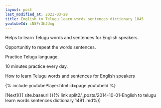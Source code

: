 ```yaml
---
layout: post
last_modified_at: 2021-03-29
title: English to Telugu learn words sentences dictionary 1045 
youtubeId: iN5Fr3hJUmg
---
```

 
 
Helps to learn Telugu words and sentences for English speakers.

Opportunitiy to repeat the words sentences. 

Practice Telugu language. 
 
10 minutes practice every day. 
 
How to learn Telugu words and sentences for English speakers 
 
{% include youtubePlayer.html id=page.youtubeId %}
 
 
[Next]({{ site.baseurl }}{% link  split2/_posts/2014-10-01-English to telugu learn words sentences dictionary 1491 .md%})
 
